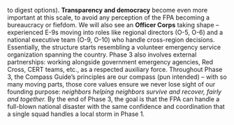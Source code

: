 to digest options). **Transparency and democracy** become even more important at this scale, to avoid any perception of the FPA becoming a bureaucracy or fiefdom. We will also see an **Officer Corps** taking shape – experienced E-9s moving into roles like regional directors (O-5, O-6) and a national executive team (O-9, O-10) who handle cross-region decisions. Essentially, the structure starts resembling a volunteer emergency service organization spanning the country. Phase 3 also involves external partnerships: working alongside government emergency agencies, Red Cross, CERT teams, etc., as a respected auxiliary force. Throughout Phase 3, the Compass Guide’s principles are our compass (pun intended) – with so many moving parts, those core values ensure we never lose sight of our founding purpose: _neighbors helping neighbors survive and recover, fairly and together._ By the end of Phase 3, the goal is that the FPA can handle a full-blown national disaster with the same confidence and coordination that a single squad handles a local storm in Phase 1.